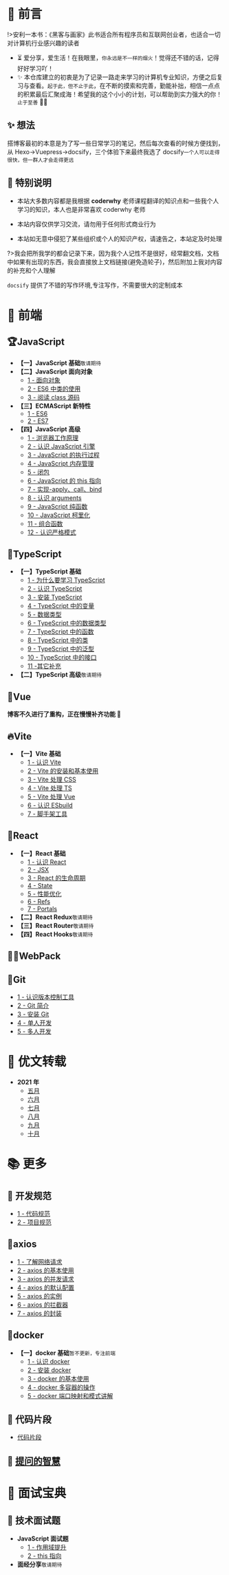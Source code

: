 # 🎨 前言

!>安利一本书：《黑客与画家》此书适合所有程序员和互联网创业者，也适合一切对计算机行业感兴趣的读者

- ⏳ 爱分享，爱生活！在我眼里，`你永远是不一样的烟火`！觉得还不错的话，记得好好学习吖！
- ✨ 本仓库建立的初衷是为了记录一路走来学习的计算机专业知识，方便之后复习与查看。`起于此，但不止于此`，在不断的摸索和完善，勤能补拙，相信一点点的积累最后汇聚成海！希望我的这个小小的计划，可以帮助到实力强大的你！`止于至善` 🧡🧡

## ✨ 想法

搭博客最初的本意是为了写一些日常学习的笔记，然后每次查看的时候方便找到，从 Hexo->Vuepress->docsify，三个体验下来最终我选了 docsify`一个人可以走得很快，但一群人才会走得更远`

## 🎈 特别说明

- 本站大多数内容都是我根据 **coderwhy** 老师课程翻译的知识点和一些我个人学习的知识，本人也是非常喜欢 coderwhy 老师

- 本站内容仅供学习交流，请勿用于任何形式商业行为

- 本站如无意中侵犯了某些组织或个人的知识产权，请速告之，本站定及时处理

?>我会把所我学的都会记录下来，因为我个人记性不是很好，经常翻文档，文档中如果有出现的东西，我会直接放上文档链接(避免造轮子)，然后附加上我对内容的补充和个人理解

`docsify` 提供了不错的写作环境,专注写作，不需要很大的定制成本

# 🎉 前端

## 🏆JavaScript

- **【一】JavaScript 基础**`敬请期待`
- **【二】JavaScript 面向对象**
  - [1 - 面向对象](javascript/advanced/object-oriented?id=面向对象是现实的抽象方式)
  - [2 - ES6 中类的使用](javascript/object-oriented/es6-class?id=class-定义类的方式)
  - [3 - 阅读 class 源码](javascript/object-oriented/sound-code-class?id=es6-转-es5-的代码)
- **【三】ECMAScript 新特性**
  - [1 - ES6](javascript/es-next/es6)
  - [2 - ES7](javascript/es-next/es6)
- **【四】JavaScript 高级**
  - [1 - 浏览器工作原理](javascript/advanced/browser-run-theory?id=浏览器的工作原理)
  - [2 - 认识 JavaScript 引擎](javascript/advanced/js-engine?id=认识-javascript-引擎)
  - [3 - JavaScript 的执行过程](javascript/advanced/js-implementation?id=javascript-的执行过程)
  - [4 - JavaScript 内存管理](javascript/advanced/memory-management?id=认识内存管理)
  - [5 - 闭包](javascript/advanced/js-closure?id=让人迷惑的闭包)
  - [6 - JavaScript 的 this 指向](javascript/advanced/this-point?id=为什么需要-this？)
  - [7 - 实现-apply、call、bind](javascript/advanced/realize-this-methods?id=实现-apply、call、bind)
  - [8 - 认识 arguments](javascript/advanced/arguments?id=认识-arguments)
  - [9 - JavaScript 纯函数](javascript/advanced/pure-function?id=理解-javascript-纯函数)
  - [10 - JavaScript 柯里化](javascript/advanced/js-currying?id=javascript-柯里化)
  - [11 - 组合函数](javascript/advanced/composite-function?id=理解组合函数)
  - [12 - 认识严格模式](javascript/advanced/strict-mode?id=认识严格模式)

## 🎊TypeScript

- **【一】TypeScript 基础**
  - [1 - 为什么要学习 TypeScript](typescript/readme?id=javascript-一门优秀的语言)
  - [2 - 认识 TypeScript](typescript/guide?id=认识-typescript)
  - [3 - 安装 TypeScript](typescript/install)
  - [4 - TypeScript 中的变量](typescript/variable)
  - [5 - 数据类型](typescript/data-type?id=javascript-类型)
  - [6 - TypeScript 中的数据类型](typescript/data-type?id=javascript-类型)
  - [7 - TypeScript 中的函数](typescript/function?id=函数类型)
  - [8 - TypeScript 中的类](typescript/function?id=前言)
  - [9 - TypeScript 中的泛型](typescript/function?id=认识泛型)
  - [10 - TypeScript 中的接口](typescript/function?id=接口的声明)
  - [11 -其它补充](typescript/function?id=模块化开发)
- **【二】TypeScript 高级**`敬请期待`

## 🏹Vue

**博客不久进行了重构，正在慢慢补齐功能 👴**

## 🔥Vite

- **【一】Vite 基础**
  - [1 - 认识 Vite ](vite/readme)
  - [2 - Vite 的安装和基本使用 ](vite/guide)
  - [3 - Vite 处理 CSS ](vite/css)
  - [4 - Vite 处理 TS ](vite/ts)
  - [5 - Vite 处理 Vue ](vite/vue)
  - [6 - 认识 ESbuild ](vite/esbuild)
  - [7 - 脚手架工具 ](vite/cli)

## 🌈React

- **【一】React 基础**
  - [1 - 认识 React ](react/readme?id=React的起源)
  - [2 - JSX ](react/jsx?id=认识JSX)
  - [3 - React 的生命周期 ](react/lifecycle?id=类组件的生命周期)
  - [4 - State ](react/state?id=为什么使用setState)
  - [5 - 性能优化 ](react/performance-optimization?id=React更新机制)
  - [6 - Refs ](react/refs?id=Refs)
  - [7 - Portals ](react/portals?id=Portals)
- **【二】React Redux**`敬请期待`
- **【三】React Router**`敬请期待`
- **【四】React Hooks**`敬请期待`

## 🏳️‍🌈WebPack

## 🔰Git

- [1 - 认识版本控制工具](git/readme?id=版本控制的起源)
- [2 - Git 简介](git/introduction?id=GIT简介)
- [3 - 安装 Git](git/install?id=安装)
- [4 - 单人开发](git/one?id=Git单人开发)
- [5 - 多人开发](git/mush?id=多人开发)

# 📘 优文转载

- **2021 年**
  - [五月](collect/may)
  - [六月](collect/june)
  - [七月](collect/july)
  - [八月](collect/august)
  - [九月](collect/september)
  - [十月](collect/october)

# 📚 更多

## 📜 开发规范

- [1 - 代码规范](more/lint/code?id=JavaScript)
- [2 - 项目规范](more/lint/projects?id=集成-editorconfig-配置)

## 📌axios

- [1 - 了解网络请求](more/axios/readme?id=前言)
- [2 - axios 的基本使用](more/axios/basic?id=axios-的基本使用)
- [3 - axios 的并发请求](more/axios/concurrent?id=axios-的并发请求)
- [4 - axios 的默认配置](more/axios/config?id=axios-的默认配置)
- [5 - axios 的实例](more/axios/instance?id=axios-的实例)
- [6 - axios 的拦截器](more/axios/interceptors?id=axios-的拦截器)
- [7 - axios 的封装](more/axios/module?id=前言)

## 🔧docker

- **【一】docker 基础**`暂不更新，专注前端`
  - [1 - 认识 docker](more/docker/readme)
  - [2 - 安装 docker](more/docker/installation)
  - [3 - docker 的基本使用](more/docker/basic)
  - [4 - docker 多容器的操作](more/docker/more-container)
  - [5 - docker 端口映射和模式讲解](more/docker/prot-map)

## 🔮 代码片段

- [代码片段](more/code-clips/readme?id=代码片段)

## 📣 [提问的智慧](more/qulz/readme)

# 📝 面试宝典

## 📂 技术面试题

- **JavaScript 面试题**
  - [1 - 作用域提升](javascript/advanced/scope-interview?id=面试题一)
  - [2 - this 指向](javascript/advanced/this-interview?id=面试题一)
- **面经分享**`敬请期待`

<!-- [![Edit on CodeSandbox](https://camo.githubusercontent.com/90808661433696bc57dce8d4ad732307b5cec6270e6b846f114dcd7ee7f9458a/68747470733a2f2f636f646573616e64626f782e696f2f7374617469632f696d672f706c61792d636f646573616e64626f782e737667)](https://codesandbox.io/s/crazy-ellis-o8h10?file=/src/index.js) -->

